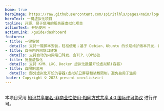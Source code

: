 ```yaml
---
home: true
heroImage: https://raw.githubusercontent.com/spiritlhls/pages/main/logo.jpg
heroText: 一键虚拟化项目
tagline: 开源、易于使用的服务器虚拟化项目
actionText: 开始使用 →
actionLink: /guide/dashboard
features:
- title: 一键安装
  details: 支持一键脚本安装，轻松使用；基于 Debian、Ubuntu 的长期维护版本开发，请尽量保证宿主机系统与开发环境一致
- title: 自带内外网端口转发
  details: 支持自动的内网端口转发，含TCP、UDP协议
- title: 批量虚拟化
  details: 支持 KVM、LXC、Docker 虚拟化批量开设虚拟机(容器)
- title: 自限制滥用
  details: 部分虚拟化开设的容器/虚拟机已屏蔽和装载限制，避免被用于滥用
footer: Copyright © 2023-present oneclickvirt
---  
```

<br />本项目采用 <a rel="license" href="http://creativecommons.org/licenses/by-nc-sa/4.0/">知识共享署名-非商业性使用-相同方式共享 4.0 国际许可协议</a> 进行许可。
